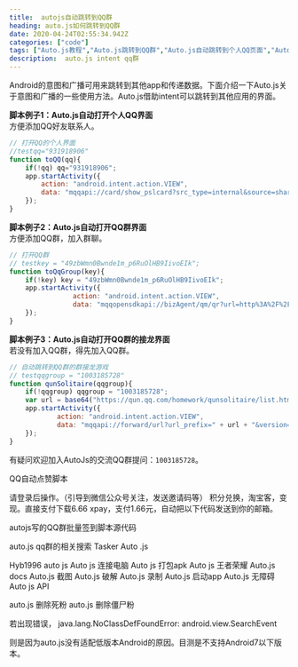 ```yaml
---
title:  autojs自动跳转到QQ群
heading: auto.js如何跳转到QQ群
date: 2020-04-24T02:55:34.942Z
categories: ["code"]
tags: ["Auto.js教程","Auto.js跳转到QQ群","Auto.js自动跳转到个人QQ页面","Auto.js intent"]
description:  auto.js intent qq群
---
```


Android的意图和广播可用来跳转到其他app和传递数据。下面介绍一下Auto.js关于意图和广播的一些使用方法。Auto.js借助intent可以跳转到其他应用的界面。

**脚本例子1：Auto.js自动打开个人QQ界面**   
方便添加QQ好友联系人。
```javascript
// 打开QQ的个人界面
//testqq="931918906"
function toQQ(qq){
    if(!qq) qq="931918906";
    app.startActivity({
        action: "android.intent.action.VIEW",
        data: "mqqapi://card/show_pslcard?src_type=internal&source=sharecard&version=1&uin=" + qq,
    });
}
```

**脚本例子2：Auto.js自动打开QQ群界面**   
方便添加QQ群，加入群聊。
```javascript
// 打开QQ群
// testkey = "49zbWmn0Bwnde1m_p6RuOlHB9IivoEIk";
function toQqGroup(key){
    if(!key) key = "49zbWmn0Bwnde1m_p6RuOlHB9IivoEIk";
    app.startActivity({
                action: "android.intent.action.VIEW",
                data: "mqqopensdkapi://bizAgent/qm/qr?url=http%3A%2F%2Fqm.qq.com%2Fcgi-bin%2Fqm%2Fqr%3Ffrom%3Dapp%26p%3Dandroid%26k%3D" + key
    });
}
```

**脚本例子3：Auto.js自动打开QQ群的接龙界面**   
若没有加入QQ群，得先加入QQ群。
```javascript
// 自动跳转到QQ群的群接龙游戏
// testqqgroup = "1003185728"
function qunSolitaire(qqgroup){
    if(!qqgroup) qqgroup = "1003185728";
    var url = base64("https://qun.qq.com/homework/qunsolitaire/list.html?_wv=1031&gc="+qqgroup+"&from=appstore_icon&from=qqminiprogram="+ qqgroup + "&state=1");
    app.startActivity({
            action: "android.intent.action.VIEW",
            data: "mqqapi://forward/url?url_prefix=" + url + "&version=1&src_type=web"
    });
}
```
有疑问欢迎加入AutoJs的交流QQ群提问：`1003185728`。



QQ自动点赞脚本

请登录后操作。（引导到微信公众号关注，发送邀请码等）
积分兑换，淘宝客，变现。直接支付下载6.66
xpay，支付1.66元，自动把以下代码发送到你的邮箱。


autojs写的QQ群批量签到脚本源代码

auto.js qq群的相关搜索
Tasker Auto .js

Hyb1996 auto js
Auto js 连接电脑
Auto js 打包apk
Auto js 王者荣耀
Auto.js docs
Auto.js 截图
Auto.js 破解
Auto.js 录制
Auto.js 启动app
Auto.js 无障碍
Auto js API

auto.js  删除死粉
auto.js  删除僵尸粉



若出现错误，
java.lang.NoClassDefFoundError: android.view.SearchEvent

则是因为auto.js没有适配低版本Android的原因。目测是不支持Android7以下版本。

